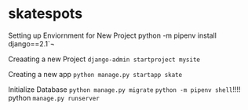 # skatespots

Setting up Enviornment for New Project
python -m pipenv install django==2.1`¬

Creaating a new Project 
`django-admin startproject mysite`

Creating a new app
`python manage.py startapp skate`

Initialize Database
`python manage.py migrate`
`python -m pipenv shell`!!!!
python `manage.py runserver`